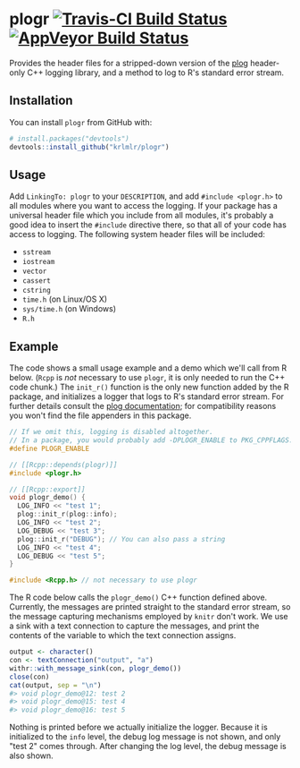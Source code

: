 
<!-- README.md is generated from README.Rmd. Please edit that file -->
plogr [![Travis-CI Build Status](https://travis-ci.org/krlmlr/plogr.svg?branch=master)](https://travis-ci.org/krlmlr/plogr) [![AppVeyor Build Status](https://ci.appveyor.com/api/projects/status/github/krlmlr/plogr?branch=master&svg=true)](https://ci.appveyor.com/project/krlmlr/plogr)
============================================================================================================================================================================================================================================================================================

Provides the header files for a stripped-down version of the [plog](https://github.com/SergiusTheBest/plog) header-only C++ logging library, and a method to log to R's standard error stream.

Installation
------------

You can install `plogr` from GitHub with:

``` r
# install.packages("devtools")
devtools::install_github("krlmlr/plogr")
```

Usage
-----

Add `LinkingTo: plogr` to your `DESCRIPTION`, and add `#include <plogr.h>` to all modules where you want to access the logging. If your package has a universal header file which you include from all modules, it's probably a good idea to insert the `#include` directive there, so that all of your code has access to logging. The following system header files will be included:

-   `sstream`
-   `iostream`
-   `vector`
-   `cassert`
-   `cstring`
-   `time.h` (on Linux/OS X)
-   `sys/time.h` (on Windows)
-   `R.h`

Example
-------

The code shows a small usage example and a demo which we'll call from R below. (`Rcpp` is *not* necessary to use `plogr`, it is only needed to run the C++ code chunk.) The `init_r()` function is the only new function added by the R package, and initializes a logger that logs to R's standard error stream. For further details consult the [plog documentation](https://github.com/SergiusTheBest/plog#readme); for compatibility reasons you won't find the file appenders in this package.

``` cpp
// If we omit this, logging is disabled altogether.
// In a package, you would probably add -DPLOGR_ENABLE to PKG_CPPFLAGS.
#define PLOGR_ENABLE

// [[Rcpp::depends(plogr)]]
#include <plogr.h>

// [[Rcpp::export]]
void plogr_demo() {
  LOG_INFO << "test 1";
  plog::init_r(plog::info);
  LOG_INFO << "test 2";
  LOG_DEBUG << "test 3";
  plog::init_r("DEBUG"); // You can also pass a string
  LOG_INFO << "test 4";
  LOG_DEBUG << "test 5";
}

#include <Rcpp.h> // not necessary to use plogr
```

The R code below calls the `plogr_demo()` C++ function defined above. Currently, the messages are printed straight to the standard error stream, so the message capturing mechanisms employed by `knitr` don't work. We use a sink with a text connection to capture the messages, and print the contents of the variable to which the text connection assigns.

``` r
output <- character()
con <- textConnection("output", "a")
withr::with_message_sink(con, plogr_demo())
close(con)
cat(output, sep = "\n")
#> void plogr_demo@12: test 2
#> void plogr_demo@15: test 4
#> void plogr_demo@16: test 5
```

Nothing is printed before we actually initialize the logger. Because it is initialized to the `info` level, the debug log message is not shown, and only "test 2" comes through. After changing the log level, the debug message is also shown.
